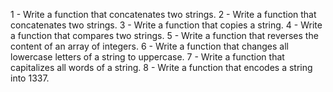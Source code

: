 1 - Write a function that concatenates two strings.
2 - Write a function that concatenates two strings.
3 - Write a function that copies a string.
4 - Write a function that compares two strings.
5 - Write a function that reverses the content of an array of integers.
6 - Write a function that changes all lowercase letters of a string to uppercase.
7 - Write a function that capitalizes all words of a string.
8 - Write a function that encodes a string into 1337.
